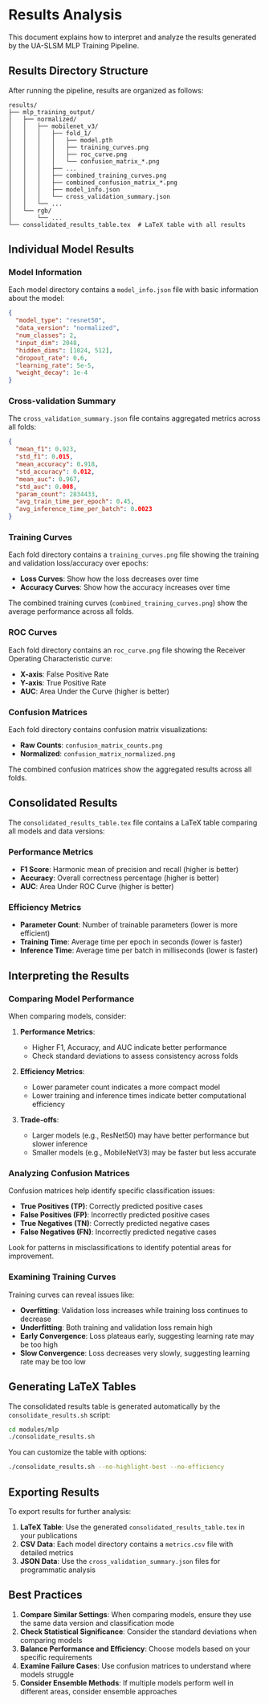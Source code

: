 # Results Analysis

This document explains how to interpret and analyze the results generated by the UA-SLSM MLP Training Pipeline.

## Results Directory Structure

After running the pipeline, results are organized as follows:

```
results/
├── mlp_training_output/
│   ├── normalized/
│   │   ├── mobilenet_v3/
│   │   │   ├── fold_1/
│   │   │   │   ├── model.pth
│   │   │   │   ├── training_curves.png
│   │   │   │   ├── roc_curve.png
│   │   │   │   └── confusion_matrix_*.png
│   │   │   ├── ...
│   │   │   ├── combined_training_curves.png
│   │   │   ├── combined_confusion_matrix_*.png
│   │   │   ├── model_info.json
│   │   │   └── cross_validation_summary.json
│   │   └── ...
│   └── rgb/
│       └── ...
└── consolidated_results_table.tex  # LaTeX table with all results
```

## Individual Model Results

### Model Information

Each model directory contains a `model_info.json` file with basic information about the model:

```json
{
  "model_type": "resnet50",
  "data_version": "normalized",
  "num_classes": 2,
  "input_dim": 2048,
  "hidden_dims": [1024, 512],
  "dropout_rate": 0.6,
  "learning_rate": 5e-5,
  "weight_decay": 1e-4
}
```

### Cross-validation Summary

The `cross_validation_summary.json` file contains aggregated metrics across all folds:

```json
{
  "mean_f1": 0.923,
  "std_f1": 0.015,
  "mean_accuracy": 0.918,
  "std_accuracy": 0.012,
  "mean_auc": 0.967,
  "std_auc": 0.008,
  "param_count": 2834433,
  "avg_train_time_per_epoch": 0.45,
  "avg_inference_time_per_batch": 0.0023
}
```

### Training Curves

Each fold directory contains a `training_curves.png` file showing the training and validation loss/accuracy over epochs:

- **Loss Curves**: Show how the loss decreases over time
- **Accuracy Curves**: Show how the accuracy increases over time

The combined training curves (`combined_training_curves.png`) show the average performance across all folds.

### ROC Curves

Each fold directory contains an `roc_curve.png` file showing the Receiver Operating Characteristic curve:

- **X-axis**: False Positive Rate
- **Y-axis**: True Positive Rate
- **AUC**: Area Under the Curve (higher is better)

### Confusion Matrices

Each fold directory contains confusion matrix visualizations:

- **Raw Counts**: `confusion_matrix_counts.png`
- **Normalized**: `confusion_matrix_normalized.png`

The combined confusion matrices show the aggregated results across all folds.

## Consolidated Results

The `consolidated_results_table.tex` file contains a LaTeX table comparing all models and data versions:

### Performance Metrics

- **F1 Score**: Harmonic mean of precision and recall (higher is better)
- **Accuracy**: Overall correctness percentage (higher is better)
- **AUC**: Area Under ROC Curve (higher is better)

### Efficiency Metrics

- **Parameter Count**: Number of trainable parameters (lower is more efficient)
- **Training Time**: Average time per epoch in seconds (lower is faster)
- **Inference Time**: Average time per batch in milliseconds (lower is faster)

## Interpreting the Results

### Comparing Model Performance

When comparing models, consider:

1. **Performance Metrics**:
   - Higher F1, Accuracy, and AUC indicate better performance
   - Check standard deviations to assess consistency across folds

2. **Efficiency Metrics**:
   - Lower parameter count indicates a more compact model
   - Lower training and inference times indicate better computational efficiency

3. **Trade-offs**:
   - Larger models (e.g., ResNet50) may have better performance but slower inference
   - Smaller models (e.g., MobileNetV3) may be faster but less accurate

### Analyzing Confusion Matrices

Confusion matrices help identify specific classification issues:

- **True Positives (TP)**: Correctly predicted positive cases
- **False Positives (FP)**: Incorrectly predicted positive cases
- **True Negatives (TN)**: Correctly predicted negative cases
- **False Negatives (FN)**: Incorrectly predicted negative cases

Look for patterns in misclassifications to identify potential areas for improvement.

### Examining Training Curves

Training curves can reveal issues like:

- **Overfitting**: Validation loss increases while training loss continues to decrease
- **Underfitting**: Both training and validation loss remain high
- **Early Convergence**: Loss plateaus early, suggesting learning rate may be too high
- **Slow Convergence**: Loss decreases very slowly, suggesting learning rate may be too low

## Generating LaTeX Tables

The consolidated results table is generated automatically by the `consolidate_results.sh` script:

```bash
cd modules/mlp
./consolidate_results.sh
```

You can customize the table with options:

```bash
./consolidate_results.sh --no-highlight-best --no-efficiency
```

## Exporting Results

To export results for further analysis:

1. **LaTeX Table**: Use the generated `consolidated_results_table.tex` in your publications
2. **CSV Data**: Each model directory contains a `metrics.csv` file with detailed metrics
3. **JSON Data**: Use the `cross_validation_summary.json` files for programmatic analysis

## Best Practices

1. **Compare Similar Settings**: When comparing models, ensure they use the same data version and classification mode
2. **Check Statistical Significance**: Consider the standard deviations when comparing models
3. **Balance Performance and Efficiency**: Choose models based on your specific requirements
4. **Examine Failure Cases**: Use confusion matrices to understand where models struggle
5. **Consider Ensemble Methods**: If multiple models perform well in different areas, consider ensemble approaches
